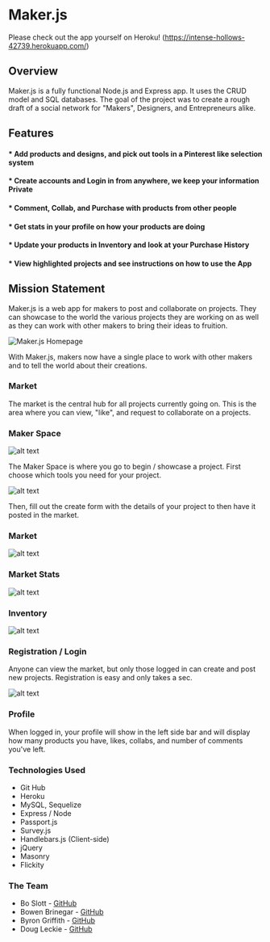 # Maker.js

Please check out the app yourself on Heroku! (https://intense-hollows-42739.herokuapp.com/)

## Overview

Maker.js is a fully functional Node.js and Express app. It uses the CRUD model and SQL databases. The goal of the project was to create a rough draft of a social network for "Makers", Designers, and Entrepreneurs alike.

## Features

#### * Add products and designs, and pick out tools in a Pinterest like selection system
#### * Create accounts and Login in from anywhere, we keep your information Private
#### * Comment, Collab, and Purchase with products from other people
#### * Get stats in your profile on how your products are doing
#### * Update your products in Inventory and look at your Purchase History
#### * View highlighted projects and see instructions on how to use the App

## Mission Statement

Maker.js is a web app for makers to post and collaborate on projects. They can showcase to the world the various projects they are working on as well as they can work with other makers to bring their ideas to fruition.

![Maker.js Homepage][home] 

With Maker.js, makers now have a single place to work with other makers and to tell the world about their creations.

### Market

The market is the central hub for all projects currently going on. This is the area where you can view, "like", and request to collaborate on a projects.

### Maker Space

![alt text](https://preview.ibb.co/fuXxib/Screen_Shot_2018_01_25_at_9_58_25_PM.png)

The Maker Space is where you go to begin / showcase a project. First choose which tools you need for your project.

![alt text](https://preview.ibb.co/b3NcGw/Screen_Shot_2018_01_25_at_10_15_16_PM.png)

Then, fill out the create form with the details of your project to then have it posted in the market.


### Market

![alt text](https://preview.ibb.co/hmcoOb/Screen_Shot_2018_01_25_at_9_55_17_PM.png)

### Market Stats

![alt text](https://preview.ibb.co/dJzw9G/Screen_Shot_2018_01_25_at_9_55_27_PM.png)

### Inventory

![alt text](https://preview.ibb.co/mZW4ww/Screen_Shot_2018_01_25_at_9_59_26_PM.png)

### Registration / Login

Anyone can view the market, but only those logged in can create and post new projects. Registration is easy and only takes a sec.

![alt text](https://preview.ibb.co/esFxGw/Screen_Shot_2018_01_25_at_10_13_07_PM.png)

### Profile

When logged in, your profile will show in the left side bar and will display how many products you have, likes, collabs, and number of comments you've left.

### Technologies Used
- Git Hub
- Heroku
- MySQL, Sequelize
- Express / Node
- Passport.js
- Survey.js
- Handlebars.js (Client-side) 
- jQuery
- Masonry
- Flickity

### The Team
- Bo Slott - [GitHub](https://github.com/boslott)
- Bowen Brinegar - [GitHub](https://github.com/bowenbrinegar)
- Byron Griffith - [GitHub](https://github.com/GRIFF91)
- Doug Leckie - [GitHub](https://github.com/deleckie)



[home]:https://preview.ibb.co/mBe7Gw/Screen_Shot_2018_01_25_at_9_54_46_PM.png

[flickity]: https://image.ibb.co/mWYiLR/Screen_Shot_2017_12_20_at_1_57_17_PM.png

[login]: https://image.ibb.co/cfZOLR/Screen_Shot_2017_12_20_at_1_59_19_PM.png

[register]: https://image.ibb.co/kudiLR/Screen_Shot_2017_12_20_at_1_59_10_PM.png

[profile]: https://image.ibb.co/iKUZS6/Screen_Shot_2017_12_20_at_1_58_18_PM.png


[makerSpace2]: https://image.ibb.co/kWcDn6/Screen_Shot_2017_12_20_at_2_17_18_PM.png
